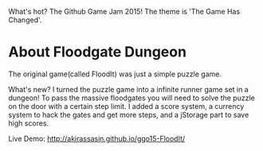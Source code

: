 What's hot? The Github Game Jam 2015! The theme is 'The Game Has Changed'.

About Floodgate Dungeon
===============================
The original game(called FloodIt) was just a simple puzzle game.

What's new? I turned the puzzle game into a infinite runner game set in a dungeon! To pass the massive floodgates you will need to solve the puzzle on the door with a certain step limit. I added a score system, a currency system to hack the gates and get more steps, and a jStorage part to save high scores.

Live Demo: http://akirassasin.github.io/ggo15-FloodIt/
